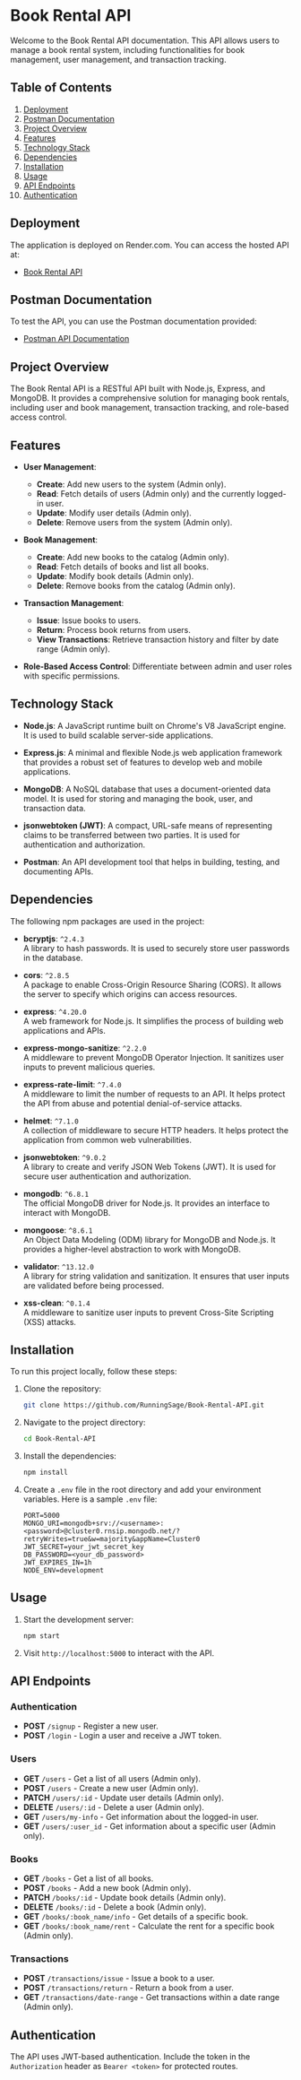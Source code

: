 # Book Rental API

Welcome to the Book Rental API documentation. This API allows users to manage a book rental system, including functionalities for book management, user management, and transaction tracking.

## Table of Contents

1. [Deployment](#deployment)
2. [Postman Documentation](#postman-documentation)
3. [Project Overview](#project-overview)
4. [Features](#features)
5. [Technology Stack](#technology-stack)
6. [Dependencies](#dependencies)
7. [Installation](#installation)
8. [Usage](#usage)
9. [API Endpoints](#api-endpoints)
10. [Authentication](#authentication)

## Deployment

The application is deployed on Render.com. You can access the hosted API at:

- [Book Rental API](https://book-rental-api.onrender.com/)

## Postman Documentation

To test the API, you can use the Postman documentation provided:

- [Postman API Documentation](https://documenter.getpostman.com/view/38127552/2sAXqmAkTa)

## Project Overview

The Book Rental API is a RESTful API built with Node.js, Express, and MongoDB. It provides a comprehensive solution for managing book rentals, including user and book management, transaction tracking, and role-based access control.

## Features

- **User Management**: 
  - **Create**: Add new users to the system (Admin only).
  - **Read**: Fetch details of users (Admin only) and the currently logged-in user.
  - **Update**: Modify user details (Admin only).
  - **Delete**: Remove users from the system (Admin only).

- **Book Management**: 
  - **Create**: Add new books to the catalog (Admin only).
  - **Read**: Fetch details of books and list all books.
  - **Update**: Modify book details (Admin only).
  - **Delete**: Remove books from the catalog (Admin only).

- **Transaction Management**: 
  - **Issue**: Issue books to users.
  - **Return**: Process book returns from users.
  - **View Transactions**: Retrieve transaction history and filter by date range (Admin only).

- **Role-Based Access Control**: Differentiate between admin and user roles with specific permissions.

## Technology Stack

- **Node.js**: A JavaScript runtime built on Chrome's V8 JavaScript engine. It is used to build scalable server-side applications.

- **Express.js**: A minimal and flexible Node.js web application framework that provides a robust set of features to develop web and mobile applications.

- **MongoDB**: A NoSQL database that uses a document-oriented data model. It is used for storing and managing the book, user, and transaction data.

- **jsonwebtoken (JWT)**: A compact, URL-safe means of representing claims to be transferred between two parties. It is used for authentication and authorization.

- **Postman**: An API development tool that helps in building, testing, and documenting APIs.

## Dependencies

The following npm packages are used in the project:

- **bcryptjs**: `^2.4.3`  
  A library to hash passwords. It is used to securely store user passwords in the database.

- **cors**: `^2.8.5`  
  A package to enable Cross-Origin Resource Sharing (CORS). It allows the server to specify which origins can access resources.

- **express**: `^4.20.0`  
  A web framework for Node.js. It simplifies the process of building web applications and APIs.

- **express-mongo-sanitize**: `^2.2.0`  
  A middleware to prevent MongoDB Operator Injection. It sanitizes user inputs to prevent malicious queries.

- **express-rate-limit**: `^7.4.0`  
  A middleware to limit the number of requests to an API. It helps protect the API from abuse and potential denial-of-service attacks.

- **helmet**: `^7.1.0`  
  A collection of middleware to secure HTTP headers. It helps protect the application from common web vulnerabilities.

- **jsonwebtoken**: `^9.0.2`  
  A library to create and verify JSON Web Tokens (JWT). It is used for secure user authentication and authorization.

- **mongodb**: `^6.8.1`  
  The official MongoDB driver for Node.js. It provides an interface to interact with MongoDB.

- **mongoose**: `^8.6.1`  
  An Object Data Modeling (ODM) library for MongoDB and Node.js. It provides a higher-level abstraction to work with MongoDB.

- **validator**: `^13.12.0`  
  A library for string validation and sanitization. It ensures that user inputs are validated before being processed.

- **xss-clean**: `^0.1.4`  
  A middleware to sanitize user inputs to prevent Cross-Site Scripting (XSS) attacks.

## Installation

To run this project locally, follow these steps:

1. Clone the repository:

    ```bash
    git clone https://github.com/RunningSage/Book-Rental-API.git
    ```

2. Navigate to the project directory:

    ```bash
    cd Book-Rental-API
    ```

3. Install the dependencies:

    ```bash
    npm install
    ```

4. Create a `.env` file in the root directory and add your environment variables. Here is a sample `.env` file:

    ```env
    PORT=5000
    MONGO_URI=mongodb+srv://<username>:<password>@cluster0.rnsip.mongodb.net/?retryWrites=true&w=majority&appName=Cluster0
    JWT_SECRET=your_jwt_secret_key
    DB_PASSWORD=<your_db_password>
    JWT_EXPIRES_IN=1h
    NODE_ENV=development
    ```

## Usage

1. Start the development server:

    ```bash
    npm start
    ```

2. Visit `http://localhost:5000` to interact with the API.

## API Endpoints

### Authentication

- **POST** `/signup` - Register a new user.
- **POST** `/login` - Login a user and receive a JWT token.

### Users

- **GET** `/users` - Get a list of all users (Admin only).
- **POST** `/users` - Create a new user (Admin only).
- **PATCH** `/users/:id` - Update user details (Admin only).
- **DELETE** `/users/:id` - Delete a user (Admin only).
- **GET** `/users/my-info` - Get information about the logged-in user.
- **GET** `/users/:user_id` - Get information about a specific user (Admin only).

### Books

- **GET** `/books` - Get a list of all books.
- **POST** `/books` - Add a new book (Admin only).
- **PATCH** `/books/:id` - Update book details (Admin only).
- **DELETE** `/books/:id` - Delete a book (Admin only).
- **GET** `/books/:book_name/info` - Get details of a specific book.
- **GET** `/books/:book_name/rent` - Calculate the rent for a specific book (Admin only).

### Transactions

- **POST** `/transactions/issue` - Issue a book to a user.
- **POST** `/transactions/return` - Return a book from a user.
- **GET** `/transactions/date-range` - Get transactions within a date range (Admin only).

## Authentication

The API uses JWT-based authentication. Include the token in the `Authorization` header as `Bearer <token>` for protected routes.
